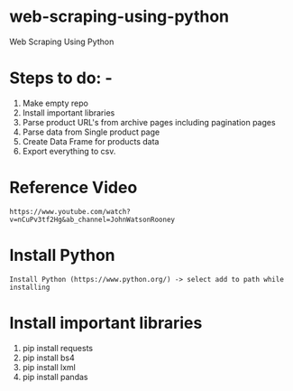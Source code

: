 # web-scraping-using-python
Web Scraping Using Python

# Steps to do: - 
1. Make empty repo
2. Install important libraries
3. Parse product URL's from archive pages including pagination pages
4. Parse data from Single product page
5. Create Data Frame for products data
6. Export everything to csv.

# Reference Video
    https://www.youtube.com/watch?v=nCuPv3tf2Hg&ab_channel=JohnWatsonRooney

# Install Python
    Install Python (https://www.python.org/) -> select add to path while installing

# Install important libraries
1. pip install requests
2. pip install bs4
3. pip install lxml
4. pip install pandas
